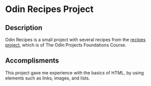 # Odin Recipes Project

## Description
Odin Recipes is a small project with several recipes from the [recipes project](https://www.theodinproject.com/lessons/foundations-recipes), which is of The Odin Projects Foundations Course.

## Accomplisments
This project gave me experience with the basics of HTML, by using elements such as links, images, and lists.
